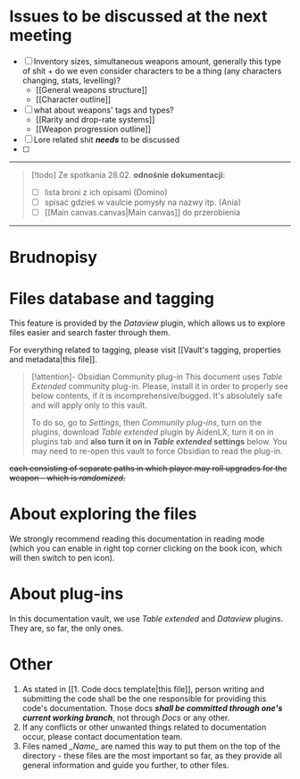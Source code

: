 # Issues to be discussed at the next meeting

- [ ] Inventory sizes, simultaneous weapons amount, generally this type of shit + do we even consider characters to be a thing (any characters changing, stats, levelling)?
	- [[General weapons structure]]
	- [[Character outline]]
- [ ] what about weapons' tags and types?
	- [[Rarity and drop-rate systems]]
	- [[Weapon progression outline]]
- [ ] Lore related shit ***needs*** to be discussed
- [ ] 

___

>[!todo] Ze spotkania 28.02. **odnośnie dokumentacji**:
>- [ ] lista broni z ich opisami (Domino)
>- [ ] spisać gdzieś w vaulcie pomysły na nazwy itp. (Ania)
>- [ ] [[Main canvas.canvas|Main canvas]] do przerobienia


___

# Brudnopisy

# Files database and tagging

This feature is provided by the *Dataview* plugin, which allows us to explore files easier and search faster through them.

For everything related to tagging, please visit [[Vault's tagging, properties and metadata|this file]].

>[!attention]- Obsidian Community plug-in
>This document uses *Table Extended* community plug-in. Please, install it in order to properly see below contents, if it is incomprehensive/bugged. It's absolutely safe and will apply only to this vault. 
>
>To do so, go to *Settings*, then *Community plug-ins*, turn on the plugins, download *Table extended* plugin by AidenLX, turn it on in plugins tab and **also turn it on in *Table extended* settings** below. You may need to re-open this vault to force Obsidian to read the plug-in.

~~each consisting of separate paths in which player may roll upgrades for the weapon - which is *randomized*.~~

# About exploring the files

We strongly recommend reading this documentation in reading mode (which you can enable in right top corner clicking on the book icon, which will then switch to pen icon). 

# About plug-ins

In this documentation vault, we use *Table extended* and *Dataview* plugins. They are, so far, the only ones.

# Other

1. As stated in [[1. Code docs template|this file]], person writing and submitting the code shall be the one responsible for providing this code's documentation. Those docs ***shall be committed through one's current working branch***, not through *Docs* or any other.
2. If any conflicts or other unwanted things related to documentation occur, please contact documentation team.
3. Files named *\__Name__* are named this way to put them on the top of the directory - these files are the most important so far, as they provide all general information and guide you further, to other files.